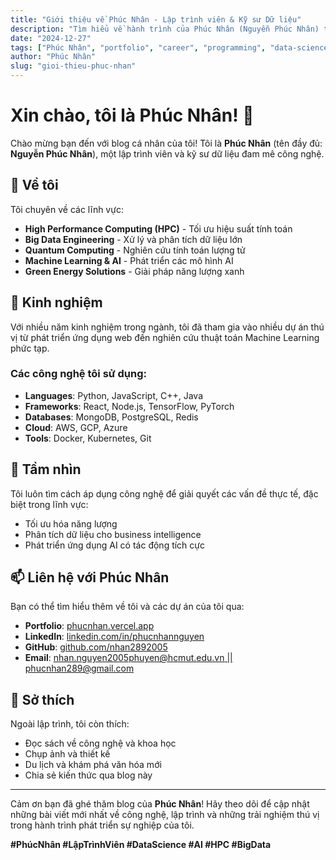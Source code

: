 ```yaml
---
title: "Giới thiệu về Phúc Nhân - Lập trình viên & Kỹ sư Dữ liệu"
description: "Tìm hiểu về hành trình của Phúc Nhân (Nguyễn Phúc Nhân) trong lĩnh vực lập trình, HPC, Big Data và AI. Từ những ngày đầu học lập trình đến trở thành chuyên gia về Data Science và Quantum Computing."
date: "2024-12-27"
tags: ["Phúc Nhân", "portfolio", "career", "programming", "data-science", "AI", "HPC"]
author: "Phúc Nhân"
slug: "gioi-thieu-phuc-nhan"
---
```


# Xin chào, tôi là Phúc Nhân! 👋

Chào mừng bạn đến với blog cá nhân của tôi! Tôi là **Phúc Nhân** (tên đầy đủ: **Nguyễn Phúc Nhân**), một lập trình viên và kỹ sư dữ liệu đam mê công nghệ.

## 🚀 Về tôi

Tôi chuyên về các lĩnh vực:

- **High Performance Computing (HPC)** - Tối ưu hiệu suất tính toán
- **Big Data Engineering** - Xử lý và phân tích dữ liệu lớn  
- **Quantum Computing** - Nghiên cứu tính toán lượng tử
- **Machine Learning & AI** - Phát triển các mô hình AI
- **Green Energy Solutions** - Giải pháp năng lượng xanh

## 💼 Kinh nghiệm

Với nhiều năm kinh nghiệm trong ngành, tôi đã tham gia vào nhiều dự án thú vị từ phát triển ứng dụng web đến nghiên cứu thuật toán Machine Learning phức tạp.

### Các công nghệ tôi sử dụng:
- **Languages**: Python, JavaScript, C++, Java
- **Frameworks**: React, Node.js, TensorFlow, PyTorch
- **Databases**: MongoDB, PostgreSQL, Redis
- **Cloud**: AWS, GCP, Azure
- **Tools**: Docker, Kubernetes, Git

## 🎯 Tầm nhìn

Tôi luôn tìm cách áp dụng công nghệ để giải quyết các vấn đề thực tế, đặc biệt trong lĩnh vực:
- Tối ưu hóa năng lượng
- Phân tích dữ liệu cho business intelligence
- Phát triển ứng dụng AI có tác động tích cực

## 📫 Liên hệ với Phúc Nhân

Bạn có thể tìm hiểu thêm về tôi và các dự án của tôi qua:

- **Portfolio**: [phucnhan.vercel.app](https://phucnhan.vercel.app)
- **LinkedIn**: [linkedin.com/in/phucnhannguyen](https://linkedin.com/in/phucnhannguyen)  
- **GitHub**: [github.com/nhan2892005](https://github.com/nhan2892005)
- **Email**: [nhan.nguyen2005phuyen@hcmut.edu.vn || phucnhan289@gmail.com](mailto:nhan.nguyen2005phuyen@hcmut.edu.vn)

## 🎨 Sở thích

Ngoài lập trình, tôi còn thích:
- Đọc sách về công nghệ và khoa học
- Chụp ảnh và thiết kế
- Du lịch và khám phá văn hóa mới
- Chia sẻ kiến thức qua blog này

---

Cảm ơn bạn đã ghé thăm blog của **Phúc Nhân**! Hãy theo dõi để cập nhật những bài viết mới nhất về công nghệ, lập trình và những trải nghiệm thú vị trong hành trình phát triển sự nghiệp của tôi.

**#PhúcNhân #LậpTrìnhViên #DataScience #AI #HPC #BigData**
